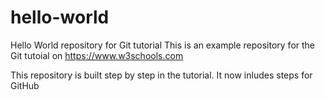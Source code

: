 # hello-world
Hello World repository for Git tutorial
This is an example repository for the Git tutoial on https://www.w3schools.com

This repository is built step by step in the tutorial. 
It now inludes steps for GitHub
